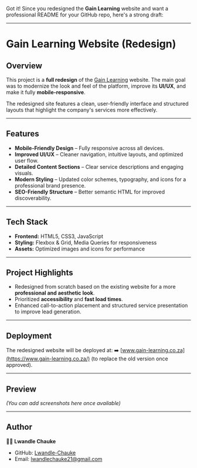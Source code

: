 Got it! Since you redesigned the **Gain Learning** website and want a professional README for your GitHub repo, here's a strong draft:

---

# Gain Learning Website (Redesign)

## Overview

This project is a **full redesign** of the [Gain Learning](https://www.gain-learning.co.za/) website. The main goal was to modernize the look and feel of the platform, improve its **UI/UX**, and make it fully **mobile-responsive**.

The redesigned site features a clean, user-friendly interface and structured layouts that highlight the company's services more effectively.

---

## Features

* **Mobile-Friendly Design** – Fully responsive across all devices.
* **Improved UI/UX** – Cleaner navigation, intuitive layouts, and optimized user flow.
* **Detailed Content Sections** – Clear service descriptions and engaging visuals.
* **Modern Styling** – Updated color schemes, typography, and icons for a professional brand presence.
* **SEO-Friendly Structure** – Better semantic HTML for improved discoverability.

---

## Tech Stack

* **Frontend:** HTML5, CSS3, JavaScript
* **Styling:** Flexbox & Grid, Media Queries for responsiveness
* **Assets:** Optimized images and icons for performance

---

## Project Highlights

* Redesigned from scratch based on the existing website for a more **professional and aesthetic look**.
* Prioritized **accessibility** and **fast load times**.
* Enhanced call-to-action placement and structured service presentation to improve lead generation.

---

## Deployment

The redesigned website will be deployed at:
➡️ [www.gain-learning.co.za](https://www.gain-learning.co.za/) (to replace the old version once approved).

---

## Preview

*(You can add screenshots here once available)*

---

## Author

👩‍💻 **Lwandle Chauke**

* GitHub: [Lwandle-Chauke](https://github.com/Lwandle-Chauke)
* Email: [lwandlechauke21@gmail.com](mailto:lwandlechauke21@gmail.com)


